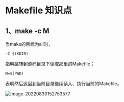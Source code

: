 # Makefile 知识点

## 1、make  -c M

当make的目标为all时，

```shell
-C $(KDIR) 
```

指明跳转到源码目录下读取那里的Makefile；

```shell
M=$(PWD)
```

 表明然后返回到当前目录继续读入、执行当前的Makefile。

![image-20220830152753577](https://pic-1304959529.cos.ap-guangzhou.myqcloud.com/DB/202208301528519.png)
